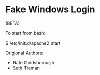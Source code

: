 # Fake Windows Login

(BETA)

To start from bash:

$ /etc/init.d/apache2 start


Origional Authors:
- Nate Goldsborough     
- Seth Traman